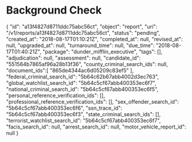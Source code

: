 # Background Check

{ "id": "a13f4827d8711ddc75abc56ct", "object": "report", "uri": 
"/v1/reports/a13f4827d8711ddc75abc56ct", "status": "pending", "created_at": 
"2018-08-17T01:10:21Z", "completed_at": null, "revised_at": null, "upgraded_at": null, 
"turnaround_time": null, "due_time": "2018-08-17T01:40:21Z", 
"package": "dunder_mifflin_executive", 
"tags": [], "adjudication": null, "assessment": null, "candidate_id": 
"551564b7865af96a28b13f36", 
"county_criminal_search_ids": null, 
"document_ids":[ "865de4344ac6d05209c83ef5" ], 
"federal_criminal_search_id": 
"5b64c62b67abb4002d3ec763",
"global_watchlist_search_id": 
"5b64c5cf67abb400353ec6f7", 
"national_criminal_search_id": 
"5b64c5cf67abb400353ec6f5", 
"personal_reference_verification_ids": [], 
"professional_reference_verification_ids": [], 
"sex_offender_search_id": "5b64c5cf67abb400353ec6f6", 
"ssn_trace_id": "5b64c5cf67abb400353ec6f3", 
"state_criminal_search_ids": [], 
"terrorist_watchlist_search_id": 
"5b64c5cf67abb400353ec6f7", 
"facis_search_id": null, 
"arrest_search_id": null,
"motor_vehicle_report_id": null }
